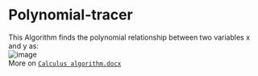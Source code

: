 # Polynomial-tracer
This Algorithm finds the polynomial relationship between two variables x and y as: <br>
![image](https://github.com/Wildude/Polynomial-tracer/assets/122345410/d985ea71-a022-43c6-8496-414b528bbb95) <br>
More on <a href = "[https://github.com/Wildude/Polynomial-tracer/main/Calculus algorithm.docx](https://github.com/Wildude/Polynomial-tracer/blob/main/Calculus%20algorithm.docx)https://github.com/Wildude/Polynomial-tracer/blob/main/Calculus%20algorithm.docx"> `Calculus algorithm.docx`</a>
